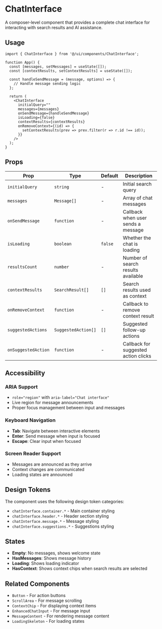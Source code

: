 # ChatInterface

A composer-level component that provides a complete chat interface for interacting with search results and AI assistance.

## Usage

```tsx
import { ChatInterface } from '@/ui/components/ChatInterface';

function App() {
  const [messages, setMessages] = useState([]);
  const [contextResults, setContextResults] = useState([]);

  const handleSendMessage = (message, options) => {
    // Handle message sending logic
  };

  return (
    <ChatInterface
      initialQuery=""
      messages={messages}
      onSendMessage={handleSendMessage}
      isLoading={false}
      contextResults={contextResults}
      onRemoveContext={(id) => {
        setContextResults(prev => prev.filter(r => r.id !== id));
      }}
    />
  );
}
```

## Props

| Prop | Type | Default | Description |
|------|------|---------|-------------|
| `initialQuery` | `string` | - | Initial search query |
| `messages` | `Message[]` | - | Array of chat messages |
| `onSendMessage` | `function` | - | Callback when user sends a message |
| `isLoading` | `boolean` | `false` | Whether the chat is loading |
| `resultsCount` | `number` | - | Number of search results available |
| `contextResults` | `SearchResult[]` | `[]` | Search results used as context |
| `onRemoveContext` | `function` | - | Callback to remove context result |
| `suggestedActions` | `SuggestedAction[]` | `[]` | Suggested follow-up actions |
| `onSuggestedAction` | `function` | - | Callback for suggested action clicks |

## Accessibility

### ARIA Support
- `role="region"` with `aria-label="Chat interface"`
- Live region for message announcements
- Proper focus management between input and messages

### Keyboard Navigation
- **Tab**: Navigate between interactive elements
- **Enter**: Send message when input is focused
- **Escape**: Clear input when focused

### Screen Reader Support
- Messages are announced as they arrive
- Context changes are communicated
- Loading states are announced

## Design Tokens

The component uses the following design token categories:
- `chatInterface.container.*` - Main container styling
- `chatInterface.header.*` - Header section styling
- `chatInterface.message.*` - Message styling
- `chatInterface.suggestions.*` - Suggestions styling

## States

- **Empty**: No messages, shows welcome state
- **HasMessages**: Shows message history
- **Loading**: Shows loading indicator
- **HasContext**: Shows context chips when search results are selected

## Related Components

- `Button` - For action buttons
- `ScrollArea` - For message scrolling
- `ContextChip` - For displaying context items
- `EnhancedChatInput` - For message input
- `MessageContent` - For rendering message content
- `LoadingSkeleton` - For loading states
